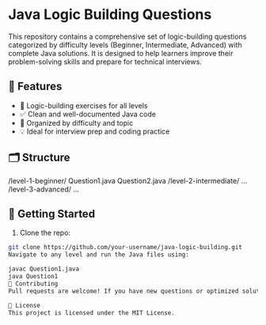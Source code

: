
# Java Logic Building Questions

This repository contains a comprehensive set of logic-building questions categorized by difficulty levels (Beginner, Intermediate, Advanced) with complete Java solutions. It is designed to help learners improve their problem-solving skills and prepare for technical interviews.

## 📌 Features

- 🧠 Logic-building exercises for all levels
- ✅ Clean and well-documented Java code
- 📂 Organized by difficulty and topic
- 💡 Ideal for interview prep and coding practice

## 🗂️ Structure

/level-1-beginner/
Question1.java
Question2.java
/level-2-intermediate/
...
/level-3-advanced/
...

## 🚀 Getting Started

1. Clone the repo:
```bash
git clone https://github.com/your-username/java-logic-building.git
Navigate to any level and run the Java files using:

javac Question1.java
java Question1
🤝 Contributing
Pull requests are welcome! If you have new questions or optimized solutions, feel free to contribute.

📜 License
This project is licensed under the MIT License.
